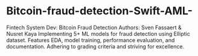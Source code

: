 # Bitcoin-fraud-detection-Swift-AML-
 Fintech System Dev: Bitcoin Fraud Detection Authors: Sven Fassaert &amp; Nusret Kaya  Implementing 5+ ML models for fraud detection using Elliptic dataset. Features EDA, model training, performance evaluation, and documentation. Adhering to grading criteria and striving for excellence.
